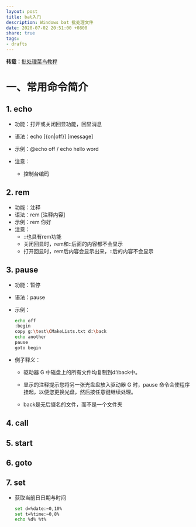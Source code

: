 ```yaml
---
layout: post
title: bat入门
description: Windows bat 批处理文件
date: 2020-07-02 20:51:00 +0800
share: true
tags:
- drafts
---
```






**转载：**[批处理菜鸟教程](https://blog.csdn.net/Joker_N/article/details/89838719)

# 一、常用命令简介

## 1. echo

- 功能：打开或关闭回显功能，回显消息
- 语法：echo [{on|off}] [message]
- 示例：@echo off / echo hello word
- 注意：

  - 控制台编码

## 2. rem

- 功能：注释
- 语法：rem [注释内容]
- 示例：rem 你好
- 注意：
  - ::也具有rem功能
  - 关闭回显时，rem和::后面的内容都不会显示
  - 打开回显时，rem后内容会显示出来，::后的内容不会显示

## 3. pause

- 功能：暂停

- 语法：pause

- 示例：

  ```bash
  echo off
  :begin
  copy g:\test\CMakeLists.txt d:\back
  echo another
  pause
  goto begin
  ```

- 例子释义：

  - 驱动器 G 中磁盘上的所有文件均复制到d:\back中。

  - 显示的注释提示您将另一张光盘盘放入驱动器 G 时，pause 命令会使程序挂起，以便您更换光盘，然后按任意键继续处理。
  
  - back是无后缀名的文件，而不是一个文件夹

  

## 4. call





## 5. start



## 6. goto



## 7. set



- 获取当前日日期与时间

  ```bash
  set d=%date:~0,10%
  set t=%time:~0,8%
  echo %d% %t%
  ```

  



















































